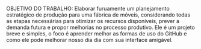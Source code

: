 OBJETIVO DO TRABALHO:
Elaborar furuamente um planejamento estratégico de produção para uma fábrica de móveis, considerando todas as etapas necessárias para otimizar os recursos disponíveis, prever a demanda futura e propor melhorias no processo produtivo. 
Ele é um projeto breve e simples, o foco é aprender melhor as formas de uso do GitHub e como ele pode melhorar nosso dia dia com sua interface amigável.

